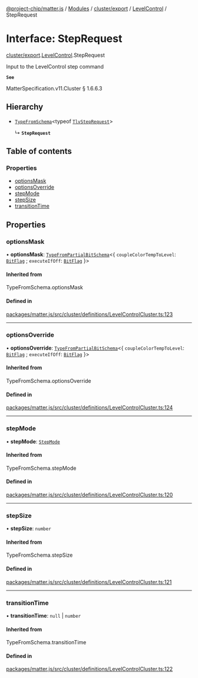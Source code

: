 [@project-chip/matter.js](../README.md) / [Modules](../modules.md) / [cluster/export](../modules/cluster_export.md) / [LevelControl](../modules/cluster_export.LevelControl.md) / StepRequest

# Interface: StepRequest

[cluster/export](../modules/cluster_export.md).[LevelControl](../modules/cluster_export.LevelControl.md).StepRequest

Input to the LevelControl step command

**`See`**

MatterSpecification.v11.Cluster § 1.6.6.3

## Hierarchy

- [`TypeFromSchema`](../modules/tlv_export.md#typefromschema)\<typeof [`TlvStepRequest`](../modules/cluster_export.LevelControl.md#tlvsteprequest)\>

  ↳ **`StepRequest`**

## Table of contents

### Properties

- [optionsMask](cluster_export.LevelControl.StepRequest.md#optionsmask)
- [optionsOverride](cluster_export.LevelControl.StepRequest.md#optionsoverride)
- [stepMode](cluster_export.LevelControl.StepRequest.md#stepmode)
- [stepSize](cluster_export.LevelControl.StepRequest.md#stepsize)
- [transitionTime](cluster_export.LevelControl.StepRequest.md#transitiontime)

## Properties

### optionsMask

• **optionsMask**: [`TypeFromPartialBitSchema`](../modules/schema_export.md#typefrompartialbitschema)\<\{ `coupleColorTempToLevel`: [`BitFlag`](../modules/schema_export.md#bitflag) ; `executeIfOff`: [`BitFlag`](../modules/schema_export.md#bitflag)  }\>

#### Inherited from

TypeFromSchema.optionsMask

#### Defined in

[packages/matter.js/src/cluster/definitions/LevelControlCluster.ts:123](https://github.com/project-chip/matter.js/blob/c0d55745d5279e16fdfaa7d2c564daa31e19c627/packages/matter.js/src/cluster/definitions/LevelControlCluster.ts#L123)

___

### optionsOverride

• **optionsOverride**: [`TypeFromPartialBitSchema`](../modules/schema_export.md#typefrompartialbitschema)\<\{ `coupleColorTempToLevel`: [`BitFlag`](../modules/schema_export.md#bitflag) ; `executeIfOff`: [`BitFlag`](../modules/schema_export.md#bitflag)  }\>

#### Inherited from

TypeFromSchema.optionsOverride

#### Defined in

[packages/matter.js/src/cluster/definitions/LevelControlCluster.ts:124](https://github.com/project-chip/matter.js/blob/c0d55745d5279e16fdfaa7d2c564daa31e19c627/packages/matter.js/src/cluster/definitions/LevelControlCluster.ts#L124)

___

### stepMode

• **stepMode**: [`StepMode`](../enums/cluster_export.LevelControl.StepMode.md)

#### Inherited from

TypeFromSchema.stepMode

#### Defined in

[packages/matter.js/src/cluster/definitions/LevelControlCluster.ts:120](https://github.com/project-chip/matter.js/blob/c0d55745d5279e16fdfaa7d2c564daa31e19c627/packages/matter.js/src/cluster/definitions/LevelControlCluster.ts#L120)

___

### stepSize

• **stepSize**: `number`

#### Inherited from

TypeFromSchema.stepSize

#### Defined in

[packages/matter.js/src/cluster/definitions/LevelControlCluster.ts:121](https://github.com/project-chip/matter.js/blob/c0d55745d5279e16fdfaa7d2c564daa31e19c627/packages/matter.js/src/cluster/definitions/LevelControlCluster.ts#L121)

___

### transitionTime

• **transitionTime**: ``null`` \| `number`

#### Inherited from

TypeFromSchema.transitionTime

#### Defined in

[packages/matter.js/src/cluster/definitions/LevelControlCluster.ts:122](https://github.com/project-chip/matter.js/blob/c0d55745d5279e16fdfaa7d2c564daa31e19c627/packages/matter.js/src/cluster/definitions/LevelControlCluster.ts#L122)
